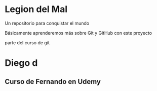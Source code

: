 # Legion del Mal
Un repositorio para conquistar el mundo

Básicamente aprenderemos más sobre Git y GitHub con este proyecto

parte del curso de git


# Diego d


## Curso de Fernando en Udemy
